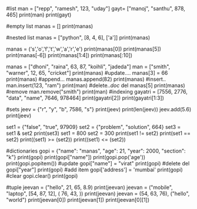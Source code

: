#list
man = ["repp", "ramesh", 123, "uday"]
gayt= ["manoj", "santhu", 878, 465]
print(man)
print(gayt)

#empty list
manas = []
print(manas)

#nested list
manas = ["python", [8, 4, 6], ['a']]
print(manas)

manas = ('s','o','f','t','w','a','r','e')
print(manas[0])
print(manas[5])
print(manas[-6])
print(manas[1:4])
print(manas[:10])

manas = ["dhoni", "raina", 63, 87, "koihli", "jadeda"]
man = ["smith", "warner", 12, 65, "cricket"]
print(manas)
#update....
manas[3] = 66
print(manas)
#append...
manas.append(82)
print(manas)
#insert..
man.insert(123, "ram")
print(man)
#delete.._doc_
del manas[5]
print(manas)
#remove
man.remove("smith")
print(man)
#indexing
gayatri = [7556, 2776, "data", "name", 7646, 978464]
print(gayatri[2])
print(gayatri[1:3])

#sets
jeev = {"r", "y", "b", 7586, "s"}
print(jeev)
print(len(jeev))
jeev.add(5.6)
print(jeev)

set1 = {"false", "true", 97909}
set2 = {"problem", "solution", 664}
set3 = set1 & set2
print(set3)
set1 = 800
set2 = 300
print(set1 != set2)
print(set1 == set2)
print((set1) >= (set2))
print((set1) <= (set2))


#dictionaries
gopi = {"name": "manas", "age": 21, "year": 2000, "section": "k"}
print(gopi)
print(gopi["name"])
print(gopi.pop('age'))
print(gopi.popitem())
#update
gopi["name"] = "virat"
print(gopi)
#delete
del gopi["year"]
print(gopi)
#add item
gopi['address'] = 'mumbai'
print(gopi)
#clear
gopi.clear()
print(gopi)

#tuple
jeevan = ("hello", 21, 65, 8.9)
print(jeevan)
jeevan = ("mobile", "laptop", [54, 87, 12], (
    76,
    43,
))
print(jeevan)
jeevan = (54, 63, 76), ("hello", "world")
print(jeevan[0])
print(jeevan[1])
print(jeevan[0][1])
